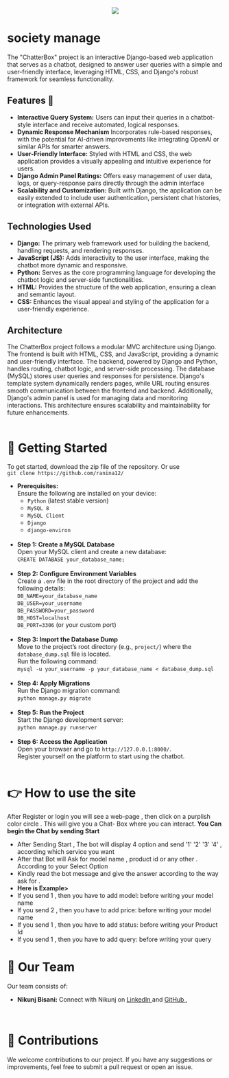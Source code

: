 <div align="center">
  <img src="client/public/logo.png">
</div>

<h1> society manage</h1>
The "ChatterBox" project is an interactive Django-based web application that serves as a chatbot, designed to answer user queries with a simple and user-friendly interface, leveraging HTML, CSS, and Django's robust framework for seamless functionality.
<br>

<h2>Features 🎯</h2>
<ul>
<li><strong>Interactive Query System:</strong> Users can input their queries in a chatbot-style interface and receive automated, logical responses.</li>
<li><strong>Dynamic Response Mechanism</strong> Incorporates rule-based responses, with the potential for AI-driven improvements like integrating OpenAI or similar APIs for smarter answers.</li>
<li><strong>User-Friendly Interface:</strong> Styled with HTML and CSS, the web application provides a visually appealing and intuitive experience for users.</li>
<li><strong>Django Admin Panel Ratings:</strong> Offers easy management of user data, logs, or query-response pairs directly through the admin interface</li>
<li><strong>Scalability and Customization:</strong> Built with Django, the application can be easily extended to include user authentication, persistent chat histories, or integration with external APIs. </li>

</ul>

<h2>Technologies Used</h2>
<ul>

  <li><strong>Django:</strong> The primary web framework used for building the backend, handling requests, and rendering responses.</li>
  <li><strong>JavaScript (JS):</strong> Adds interactivity to the user interface, making the chatbot more dynamic and responsive.</li>
  <li><strong>Python:</strong> Serves as the core programming language for developing the chatbot logic and server-side functionalities.</li>
  <li><strong>HTML:</strong> Provides the structure of the web application, ensuring a clean and semantic layout.</li>
  <li><strong>CSS:</strong> Enhances the visual appeal and styling of the application for a user-friendly experience.</li>

</ul>

<h2>Architecture</h2>
The ChatterBox project follows a modular MVC  architecture using Django. The frontend is built with HTML, CSS, and JavaScript, providing a dynamic and user-friendly interface. The backend, powered by Django and Python, handles routing, chatbot logic, and server-side processing. The database (MySQL) stores user queries and responses for persistence. Django's template system dynamically renders pages, while URL routing ensures smooth communication between the frontend and backend. Additionally, Django's admin panel is used for managing data and monitoring interactions. This architecture ensures scalability and maintainability for future enhancements.

<br>
<br>
<h1>🚀 Getting Started</h1>
To get started, download the zip file of the repository. Or use <br>
<code>git clone https://github.com/ranina12/</code><br>
<ul> <li> <strong>Prerequisites:</strong><br> Ensure the following are installed on your device:<br> <ul> <li><code>Python</code> (latest stable version)</li> <li><code>MySQL 8</code></li> <li><code>MySQL Client</code></li> <li><code>Django</code></li> <li><code>django-environ</code></li> </ul> </li><br> <li> <strong>Step 1: Create a MySQL Database</strong><br> Open your MySQL client and create a new database:<br> <code>CREATE DATABASE your_database_name;</code> </li><br> <li> <strong>Step 2: Configure Environment Variables</strong><br> Create a <code>.env</code> file in the root directory of the project and add the following details:<br> <code>DB_NAME=your_database_name</code><br> <code>DB_USER=your_username</code><br> <code>DB_PASSWORD=your_password</code><br> <code>DB_HOST=localhost</code><br> <code>DB_PORT=3306</code> (or your custom port)<br> </li><br> <li> <strong>Step 3: Import the Database Dump</strong><br> Move to the project’s root directory (e.g., <code>project/</code>) where the <code>database_dump.sql</code> file is located.<br> Run the following command:<br> <code>mysql -u your_username -p your_database_name < database_dump.sql</code> </li><br> <li> <strong>Step 4: Apply Migrations</strong><br> Run the Django migration command:<br> <code>python manage.py migrate</code> </li><br> <li> <strong>Step 5: Run the Project</strong><br> Start the Django development server:<br> <code>python manage.py runserver</code> </li><br> <li> <strong>Step 6: Access the Application</strong><br> Open your browser and go to <code>http://127.0.0.1:8000/</code>.<br> Register yourself on the platform to start using the chatbot. </li><br> </ul>

<h1>👉 How to use the site</h1>
After Register or login you will see a web-page , then click on a purplish color circle . This will give you a Chat- Box where you can interact.
<strong>You Can begin the Chat by sending Start </strong>
<ul>
  <li>After Sending Start , The bot will display 4 option and send '1' '2' '3' '4' , according which service you want</li>
  <li> After that Bot will Ask for model name , product id or any other . According to your Select Option</li>
  <li>Kindly read the bot message and give the answer according to the way ask for .</li>
  <li><strong>Here is Example></strong></li>
  <li>If you send 1 , then you have to add model: before writing your model name</li>
  <li>If you send 2 , then you have to add price: before writing your model name</li>
  <li>If you send 1 , then you have to add status: before writing your Product Id</li>
  <li>If you send 1 , then you have to add query: before writing your query</li>

  
</ul>
<h1>👥 Our Team</h1>
Our team consists of:

<ul>
  <li><strong>Nikunj Bisani:</strong>
  Connect with Nikunj on 
  <a href="https://www.linkedin.com/in/nikunjbisani/">
  LinkedIn
  </a> and 
  <a href="https://github.com/ranina12">
  GitHub
  </a>,
  </li>
</ul>
<br>

<h1>🙌 Contributions</h1>
We welcome contributions to our project. If you have any suggestions or improvements, feel free to submit a pull request or open an issue.
<br>
<br>


